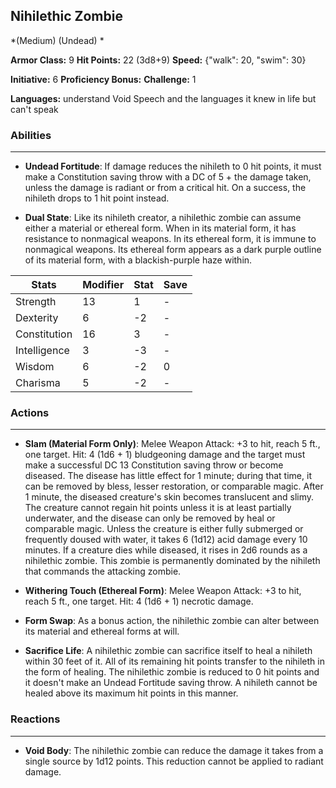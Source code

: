 ## Nihilethic Zombie
*(Medium) (Undead) *

**Armor Class:** 9
**Hit Points:** 22 (3d8+9)
**Speed:** {"walk": 20, "swim": 30}

**Initiative:** 6
**Proficiency Bonus:**
**Challenge:** 1

**Languages:** understand Void Speech and the languages it knew in life but can't speak

### Abilities
 --- 
- **Undead Fortitude**: If damage reduces the nihileth to 0 hit points, it must make a Constitution saving throw with a DC of 5 + the damage taken, unless the damage is radiant or from a critical hit. On a success, the nihileth drops to 1 hit point instead.

- **Dual State**: Like its nihileth creator, a nihilethic zombie can assume either a material or ethereal form. When in its material form, it has resistance to nonmagical weapons. In its ethereal form, it is immune to nonmagical weapons. Its ethereal form appears as a dark purple outline of its material form, with a blackish-purple haze within.



| Stats | Modifier | Stat | Save
| ---- | ---- | ---- | ---- |
| Strength | 13 | 1 | - |
| Dexterity | 6 | -2 | - |
| Constitution | 16 | 3 | - |
| Intelligence | 3 | -3 | - |
| Wisdom | 6 | -2 | 0 |
| Charisma | 5 | -2 | - |

### Actions
 --- 
- **Slam (Material Form Only)**: Melee Weapon Attack: +3 to hit, reach 5 ft., one target. Hit: 4 (1d6 + 1) bludgeoning damage and the target must make a successful DC 13 Constitution saving throw or become diseased. The disease has little effect for 1 minute; during that time, it can be removed by bless, lesser restoration, or comparable magic. After 1 minute, the diseased creature's skin becomes translucent and slimy. The creature cannot regain hit points unless it is at least partially underwater, and the disease can only be removed by heal or comparable magic. Unless the creature is either fully submerged or frequently doused with water, it takes 6 (1d12) acid damage every 10 minutes. If a creature dies while diseased, it rises in 2d6 rounds as a nihilethic zombie. This zombie is permanently dominated by the nihileth that commands the attacking zombie.

- **Withering Touch (Ethereal Form)**: Melee Weapon Attack: +3 to hit, reach 5 ft., one target. Hit: 4 (1d6 + 1) necrotic damage.

- **Form Swap**: As a bonus action, the nihilethic zombie can alter between its material and ethereal forms at will.

- **Sacrifice Life**: A nihilethic zombie can sacrifice itself to heal a nihileth within 30 feet of it. All of its remaining hit points transfer to the nihileth in the form of healing. The nihilethic zombie is reduced to 0 hit points and it doesn't make an Undead Fortitude saving throw. A nihileth cannot be healed above its maximum hit points in this manner.

### Reactions
 --- 
- **Void Body**: The nihilethic zombie can reduce the damage it takes from a single source by 1d12 points. This reduction cannot be applied to radiant damage.

